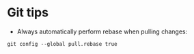 # Git tips

- Always automatically perform rebase when pulling changes:

```
git config --global pull.rebase true
```
